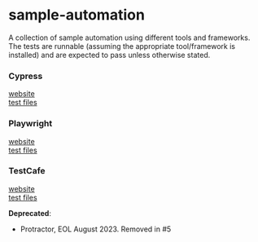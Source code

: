 # sample-automation
A collection of sample automation using different tools and frameworks. The tests are runnable (assuming the appropriate tool/framework is installed) and are expected to pass unless otherwise stated.



### Cypress
[website](https://www.cypress.io/)  
[test files](tests/cypress/integration)

### Playwright
[website](https://playwright.dev/)  
[test files](tests/playwright)

### TestCafe
[website](https://devexpress.github.io/testcafe/)  
[test files](tests/TestCafe)


**Deprecated**:
- Protractor, EOL August 2023. Removed in #5
